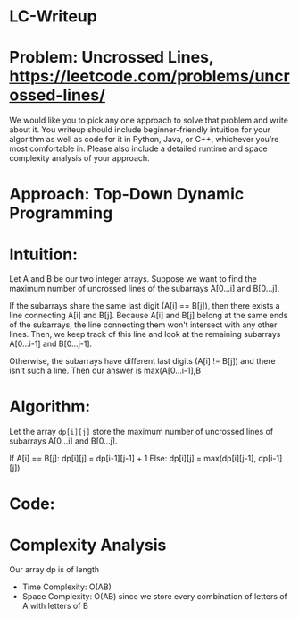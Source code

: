# LC-Writeup
# Problem: Uncrossed Lines, https://leetcode.com/problems/uncrossed-lines/

We would like you to pick any one approach to solve that problem and write about it. You writeup should include beginner-friendly intuition for your algorithm as well as code for it in Python, Java, or C++, whichever you’re most comfortable in. Please also include a detailed runtime and space complexity analysis of your approach. 


# Approach: Top-Down Dynamic Programming

# Intuition:
Let A and B be our two integer arrays. Suppose we want to find the maximum number of uncrossed lines of the subarrays A[0...i] and B[0...j].

If the subarrays share the same last digit (A[i] == B[j]), then there exists a line connecting A[i] and B[j]. Because A[i] and B[j] belong at the same ends of the subarrays, the line connecting them won't intersect with any other lines. Then, we keep track of this line and look at the remaining subarrays A[0...i-1] and B[0...j-1].

Otherwise, the subarrays have different last digits (A[i] != B[j]) and there isn't such a line. Then our answer is max(A[0...i-1],B

# Algorithm:
Let the array ```dp[i][j]``` store the maximum number of uncrossed lines of subarrays A[0...i] and B[0...j]. 

If A[i] == B[j]:
  dp[i][j] = dp[i-1][j-1] + 1
Else:
  dp[i][j] = max(dp[i][j-1], dp[i-1][j])

# Code:



# Complexity Analysis
Our array dp is of length 
- Time Complexity: O(AB) 
- Space Complexity: O(AB) since we store every combination of letters of A with letters of B
